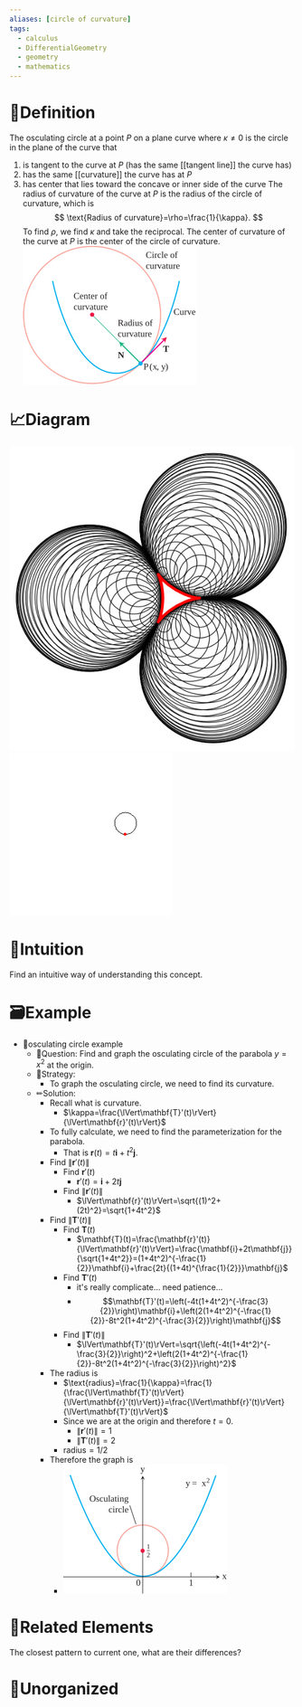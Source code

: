 ```yaml
---
aliases: [circle of curvature]
tags:
  - calculus
  - DifferentialGeometry
  - geometry
  - mathematics
---
```



# 📝Definition
The osculating circle at a point $P$ on a plane curve where $\kappa \neq 0$ is the circle in the plane of the curve that
1. is tangent to the curve at $P$ (has the same [[tangent line]] the curve has)
2. has the same [[curvature]] the curve has at $P$
3. has center that lies toward the concave or inner side of the curve
The radius of curvature of the curve at $P$ is the radius of the circle of curvature, which is
$$
\text{Radius of curvature}=\rho=\frac{1}{\kappa}.
$$
To find $\rho$, we find $\kappa$ and take the reciprocal. The center of curvature of the curve at $P$ is the center of the circle of curvature.
![|200](../assets/osculating_circle.svg)

# 📈Diagram
![|200](../assets/OsculatingCirclesDeltoid_701.svg)
![|200](../assets/OsculatingCircle.gif)

# 🧠Intuition
Find an intuitive way of understanding this concept.

# 🗃Example
- 📁osculating circle example
	- 💬Question: Find and graph the osculating circle of the parabola $y = x^2$ at the origin.
	- 🏹Strategy:
		- To graph the osculating circle, we need to find its curvature.
	- ✏Solution:
		- Recall what is curvature.
			- $\kappa=\frac{\lVert\mathbf{T}'(t)\rVert}{\lVert\mathbf{r}'(t)\rVert}$
		- To fully calculate, we need to find the parameterization for the parabola.
			- That is $\mathbf{r}(t)=t\mathbf{i}+t^2\mathbf{j}$.
		- Find $\lVert\mathbf{r}'(t)\rVert$
			- Find $\mathbf{r}'(t)$
				- $\mathbf{r}'(t)=\mathbf{i}+2t\mathbf{j}$
			- Find $\lVert\mathbf{r}'(t)\rVert$
				- $\lVert\mathbf{r}'(t)\rVert=\sqrt{(1)^2+(2t)^2}=\sqrt{1+4t^2}$
		- Find $\lVert\mathbf{T}'(t)\rVert$
			- Find $\mathbf{T}(t)$
				- $\mathbf{T}(t)=\frac{\mathbf{r}'(t)}{\lVert\mathbf{r}'(t)\rVert}=\frac{\mathbf{i}+2t\mathbf{j}}{\sqrt{1+4t^2}}=(1+4t^2)^{-\frac{1}{2}}\mathbf{i}+\frac{2t}{(1+4t)^{\frac{1}{2}}}\mathbf{j}$
			- Find $\mathbf{T}'(t)$
				- it's really complicate... need patience...
				- $$\mathbf{T}'(t)=\left(-4t(1+4t^2)^{-\frac{3}{2}}\right)\mathbf{i}+\left(2(1+4t^2)^{-\frac{1}{2}}-8t^2(1+4t^2)^{-\frac{3}{2}}\right)\mathbf{j}$$
			- Find $\lVert\mathbf{T}'(t)\rVert$
				- $\lVert\mathbf{T}'(t)\rVert=\sqrt{\left(-4t(1+4t^2)^{-\frac{3}{2}}\right)^2+\left(2(1+4t^2)^{-\frac{1}{2}}-8t^2(1+4t^2)^{-\frac{3}{2}}\right)^2}$
		- The radius is
			- $\text{radius}=\frac{1}{\kappa}=\frac{1}{\frac{\lVert\mathbf{T}'(t)\rVert}{\lVert\mathbf{r}'(t)\rVert}}=\frac{\lVert\mathbf{r}'(t)\rVert}{\lVert\mathbf{T}'(t)\rVert}$
			- Since we are at the origin and therefore $t=0$.
				- $\lVert\mathbf{r}'(t)\rVert=1$
				- $\lVert\mathbf{T}'(t)\rVert=2$
			- $\text{radius}=1/2$
		- Therefore the graph is
			- ![|200](../assets/parabola_osculating_circle.svg)

# 🌱Related Elements
The closest pattern to current one, what are their differences?


# 🍂Unorganized